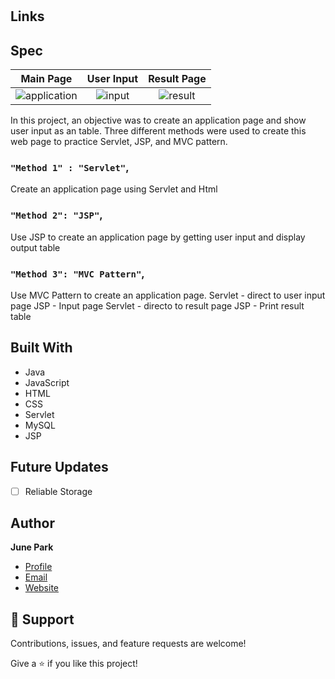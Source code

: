 <h1 align="center"><project-name></h1>

<p align="center"><project-description></p>

## Links

## Spec
  Main Page           |  User Input           |  Result Page           
:-------------------------:|:-------------------------:|:-------------------------:
![application](https://user-images.githubusercontent.com/36508552/136336785-99b8f8c9-8229-46c6-ad99-d6d07a95456a.PNG "Main Page")  |  ![input](https://user-images.githubusercontent.com/36508552/136336791-61afb80c-f1be-41de-90a7-da339fb1cd7b.PNG "User Input")  |![result](https://user-images.githubusercontent.com/36508552/136336798-6ac77160-99de-48a5-bbc5-0befa052b4dd.PNG "Result Page")

In this project, an objective was to create an application page and show user input as an table.
Three different methods were used to create this web page to practice Servlet, JSP, and MVC pattern.
  
### `"Method 1" : "Servlet"`,

Create an application page using Servlet and Html

### `"Method 2": "JSP"`,

Use JSP to create an application page by getting user input and display output table 

### `"Method 3": "MVC Pattern"`,

Use MVC Pattern to create an application page.
Servlet - direct to user input page
JSP     - Input page
Servlet - directo to result page
JSP     - Print result table


## Built With
- Java
- JavaScript
- HTML
- CSS
- Servlet
- MySQL
- JSP

## Future Updates
  
- [ ] Reliable Storage

## Author

**June Park**

- [Profile](https://github.com/rohit19060 "Rohit jain")
- [Email](mailto:rohitjain19060@gmail.com?subject=Hi "Hi!")
- [Website](https://kingtechnologies.in "Welcome")

## 🤝 Support

Contributions, issues, and feature requests are welcome!

Give a ⭐️ if you like this project!
